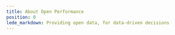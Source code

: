 ```yaml
---
title: About Open Performance
position: 0
lede_markdown: Providing open data, for data-driven decisions
---
```


